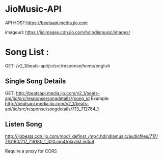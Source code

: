 # JioMusic-API

API HOST:https://beatsapi.media.jio.com

imageurl: https://jioimages.cdn.jio.com/hdindiamusic/images/

# Song List :

GET: /v2_1/beats-api/jio/src/response/home/english

## Single Song Details 

GET: http://beatsapi.media.jio.com/v2_1/beats-api/jio/src/response/songdetails/{song_id
Example: http://beatsapi.media.jio.com/v2_1/beats-api/jio/src/response/songdetails/713_712784_1

## Listen Song

http://jiobeats.cdn.jio.com/mod/_definst_/mp4:hdindiamusic/audiofiles/717/716180/717_716180_1_320.mp4/playlist.m3u8

Require a proxy for CORS
